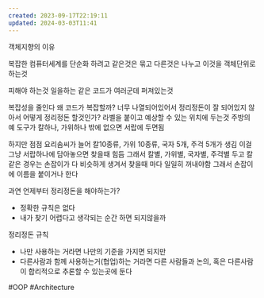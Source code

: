 ```yaml
---
created: 2023-09-17T22:19:11
updated: 2024-03-03T11:41
---
```

객체지향의 이유

복잡한 컴퓨터세계를 단순화 하려고
같은것은 묶고
다른것은 나누고
이것을 객체단위로 하는것

피해야 하는것 일을하는 같은 코드가 여러군데 퍼져있는것

복잡성을 줄인다
왜 코드가 복잡할까?
너무 나열되어있어서
정리정돈이 잘 되어있지 않아서
어떻게 정리정돈 할것인가?
라벨을 붙이고 예상할 수 있는 위치에 두는것
주방의 예
도구가 칼하나, 가위하나 밖에 없으면 서랍에 두면됨

하지만 점점 요리솜씨가 늘어 칼10종류, 가위 10종류, 국자 5개, 주걱 5개가 생김
이걸 그냥 서랍하나에 담아놓으면 찾을때 힘듬
그래서 칼별, 가위별, 국자별, 주걱별 두고
칼같은 경우는 손잡이가 다 비슷하게 생겨서 찾을때 마다 일일히 꺼내야함
그래서 손잡이에 이름을 붙이거나 한다

과연 언제부터 정리정돈을 해야하는가?
- 정확한 규칙은 없다
- 내가 찾기 어렵다고 생각되는 순간 하면 되지않을까

정리정돈 규칙
- 나만 사용하는 거라면 나만의 기준을 가지면 되지만
- 다른사람과 함께 사용하는거(협업)하는 거라면 다른 사람들과 논의, 혹은 다른사람이 합리적으로 추론할 수 있는곳에 둔다

#OOP
#Architecture

